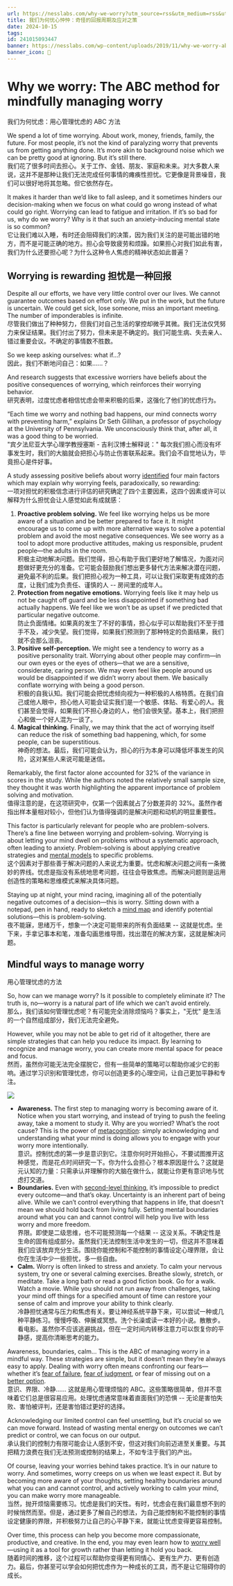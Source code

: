 ```yaml
---
url: https://nesslabs.com/why-we-worry?utm_source=rss&utm_medium=rss&utm_campaign=why-we-worry
title: 我们为何忧心忡忡：奇怪的回报周期及应对之策
date: 2024-10-15
tags: 
id: 241015093447
banner: https://nesslabs.com/wp-content/uploads/2019/11/why-we-worry-abc-method.webp
banner_icon: 🔖
---
```

# Why we worry: The ABC method for mindfully managing worry  
我们为何忧虑：用心管理忧虑的 ABC 方法

We spend a lot of time worrying. About work, money, friends, family, the future. For most people, it’s not the kind of paralyzing worry that prevents us from getting anything done. It’s more akin to background noise which we can be pretty good at ignoring. But it’s still there.  
我们花了很多时间去担心。关于工作、金钱、朋友、家庭和未来。对大多数人来说，这并不是那种让我们无法完成任何事情的瘫痪性担忧。它更像是背景噪音，我们可以很好地将其忽略。但它依然存在。

It makes it harder than we’d like to fall asleep, and it sometimes hinders our decision-making when we focus on what could go wrong instead of what could go right. Worrying can lead to fatigue and irritation. If it’s so bad for us, why do we worry? Why is it that such an anxiety-inducing mental state is so common?  
它让我们难以入睡，有时还会阻碍我们的决策，因为我们关注的是可能出错的地方，而不是可能正确的地方。担心会导致疲劳和烦躁。如果担心对我们如此有害，我们为什么还要担心呢？为什么这种令人焦虑的精神状态如此普遍？

## Worrying is rewarding 担忧是一种回报

Despite all our efforts, we have very little control over our lives. We cannot guarantee outcomes based on effort only. We put in the work, but the future is uncertain. We could get sick, lose someone, miss an important meeting. The number of imponderables is infinite.  
尽管我们做出了种种努力，但我们对自己生活的掌控却微乎其微。我们无法仅凭努力来保证结果。我们付出了努力，但未来是不确定的。我们可能生病、失去亲人、错过重要会议。不确定的事情数不胜数。

So we keep asking ourselves: what if…?  
因此，我们不断地问自己：如果......？

And research suggests that excessive worriers have beliefs about the positive consequences of worrying, which reinforces their worrying behavior.  
研究表明，过度忧虑者相信忧虑会带来积极的后果，这强化了他们的忧虑行为。

“Each time we worry and nothing bad happens, our mind connects worry with preventing harm,” explains Dr Seth Gillihan, a professor of psychology at the University of Pennsylvania. We unconsciously think that, after all, it was a good thing to be worried.  
"宾夕法尼亚大学心理学教授塞斯 - 吉利汉博士解释说：" 每次我们担心而没有坏事发生时，我们的大脑就会把担心与防止伤害联系起来。我们会不自觉地认为，毕竟担心是件好事。

A study assessing positive beliefs about worry [identified](https://www.sciencedirect.com/science/article/abs/pii/S0191886903003696) four main factors which may explain why worrying feels, paradoxically, so rewarding:  
一项对担忧的积极信念进行评估的研究确定了四个主要因素，这四个因素或许可以解释为什么担忧会让人感觉如此有成就感：

1.  **Proactive problem solving.** We feel like worrying helps us be more aware of a situation and be better prepared to face it. It might encourage us to come up with more alternative ways to solve a potential problem and avoid the most negative consequences. We see worry as a tool to adopt more productive attitudes, making us responsible, prudent people—the adults in the room.  
    积极主动地解决问题。我们觉得，担心有助于我们更好地了解情况，为面对问题做好更充分的准备。它可能会鼓励我们想出更多替代方法来解决潜在问题，避免最不利的后果。我们把担心视为一种工具，可以让我们采取更有成效的态度，让我们成为负责任、谨慎的人 -- 房间里的成年人。
2.  **Protection from negative emotions.** Worrying feels like it may help us not be caught off guard and be less disappointed if something bad actually happens. We feel like we won’t be as upset if we predicted that particular negative outcome.  
    防止负面情绪。如果真的发生了不好的事情，担心似乎可以帮助我们不至于措手不及，减少失望。我们觉得，如果我们预测到了那种特定的负面结果，我们就不会那么沮丧。
3.  **Positive self-perception.** We might see a tendency to worry as a positive personality trait. Worrying about other people may confirm—in our own eyes or the eyes of others—that we are a sensitive, considerate, caring person. We may even feel like people around us would be disappointed if we didn’t worry about them. We basically conflate worrying with being a good person.  
    积极的自我认知。我们可能会把忧虑倾向视为一种积极的人格特质。在我们自己或他人眼中，担心他人可能会证实我们是一个敏感、体贴、有爱心的人。我们甚至会觉得，如果我们不担心身边的人，他们会很失望。基本上，我们把担心和做一个好人混为一谈了。
4.  **Magical thinking.** Finally, we may think that the act of worrying itself can reduce the risk of something bad happening, which, for some people, can be superstitious.  
    神奇的想法。最后，我们可能会认为，担心的行为本身可以降低坏事发生的风险，这对某些人来说可能是迷信。

Remarkably, the first factor alone accounted for 32% of the variance in scores in the study. While the authors noted the relatively small sample size, they thought it was worth highlighting the apparent importance of problem solving and motivation.  
值得注意的是，在这项研究中，仅第一个因素就占了分数差异的 32%。虽然作者指出样本量相对较小，但他们认为值得强调的是解决问题和动机的明显重要性。

This factor is particularly relevant for people who are problem-solvers. There’s a fine line between worrying and problem-solving. Worrying is about letting your mind dwell on problems without a systematic approach, often leading to anxiety. Problem-solving is about applying creative strategies and [mental models](https://nesslabs.com/mental-models) to specific problems.  
这个因素对于那些善于解决问题的人来说尤为重要。忧虑和解决问题之间有一条微妙的界线。忧虑是指没有系统地思考问题，往往会导致焦虑。而解决问题则是运用创造性的策略和思维模式来解决具体问题。

Staying up at night, your mind racing, imagining all of the potentially negative outcomes of a decision—this is worry. Sitting down with a notepad, pen in hand, ready to sketch a [mind map](https://nesslabs.com/mind-mapping) and identify potential solutions—this is problem-solving.  
夜不能寐，思绪万千，想象一个决定可能带来的所有负面结果 -- 这就是忧虑。坐下来，手拿记事本和笔，准备勾画思维导图，找出潜在的解决方案，这就是解决问题。

## Mindful ways to manage worry  
用心管理忧虑的方法

So, how can we manage worry? Is it possible to completely eliminate it? The truth is, no—worry is a natural part of life which we can’t avoid entirely.  
那么，我们该如何管理忧虑呢？有可能完全消除烦恼吗？事实上，"无忧" 是生活的一个自然组成部分，我们无法完全避免。

However, while you may not be able to get rid of it altogether, there are simple strategies that can help you reduce its impact. By learning to recognize and manage worry, you can create more mental space for peace and focus.  
然而，虽然你可能无法完全摆脱它，但有一些简单的策略可以帮助你减少它的影响。通过学习识别和管理忧虑，你可以创造更多的心理空间，让自己更加平静和专注。

![](https://nesslabs.com/wp-content/uploads/2019/11/why-we-worry-abc-method-1024x576.png)

*   **Awareness.** The first step to managing worry is becoming aware of it. Notice when you start worrying, and instead of trying to push the feeling away, take a moment to study it. Why are you worried? What’s the root cause? This is the power of [metacognition](https://nesslabs.com/metacognition): simply acknowledging and understanding what your mind is doing allows you to engage with your worry more intentionally.  
    意识。控制忧虑的第一步是意识到它。注意你何时开始担心，不要试图推开这种感觉，而是花点时间研究一下。你为什么会担心？根本原因是什么？这就是元认知的力量：只需承认并理解你的大脑在做什么，就能让你更有意识地与忧虑打交道。
*   **Boundaries.** Even with [second-level thinking](https://nesslabs.com/second-level-thinking), it’s impossible to predict every outcome—and that’s okay. Uncertainty is an inherent part of being alive. While we can’t control everything that happens in life, that doesn’t mean we should hold back from living fully. Setting mental boundaries around what you can and cannot control will help you live with less worry and more freedom.  
    界限。即使是二级思维，也不可能预测每一个结果 -- 这没关系。不确定性是生命的固有组成部分。虽然我们无法控制生活中发生的一切，但这并不意味着我们应该放弃充分生活。围绕你能控制和不能控制的事情设定心理界限，会让你在生活中少一些担忧，多一些自由。
*   **Calm.** Worry is often linked to stress and anxiety. To calm your nervous system, try one or several calming exercises. Breathe slowly, stretch, or meditate. Take a long bath or read a good fiction book. Go for a walk. Watch a movie. While you should not run away from challenges, taking your mind off things for a specified amount of time can restore your sense of calm and improve your ability to think clearly.  
    冷静担忧通常与压力和焦虑有关。要让神经系统平静下来，可以尝试一种或几种平静练习。慢慢呼吸、伸展或冥想。洗个长澡或读一本好的小说。散散步。看电影。虽然你不应该逃避挑战，但在一定时间内转移注意力可以恢复你的平静感，提高你清晰思考的能力。

Awareness, boundaries, calm… This is the ABC of managing worry in a mindful way. These strategies are simple, but it doesn’t mean they’re always easy to apply. Dealing with worry often means confronting our fears—whether it’s [fear of failure](https://nesslabs.com/fear-of-failure), [fear of judgment](https://nesslabs.com/fear-of-judgement), or fear of missing out on a [better option](https://nesslabs.com/fobo).  
意识、界限、冷静...... 这就是用心管理烦恼的 ABC。这些策略很简单，但并不意味着它们总是很容易应用。处理忧虑通常意味着直面我们的恐惧 -- 无论是害怕失败、害怕被评判，还是害怕错过更好的选择。

Acknowledging our limited control can feel unsettling, but it’s crucial so we can move forward. Instead of wasting mental energy on outcomes we can’t predict or control, we can focus on our output.  
承认我们的控制力有限可能会让人感到不安，但这对我们向前迈进至关重要。与其把精力浪费在我们无法预测或控制的结果上，不如专注于我们的产出。

Of course, leaving your worries behind takes practice. It’s in our nature to worry. And sometimes, worry creeps on us when we least expect it. But by becoming more aware of your thoughts, setting healthy boundaries around what you can and cannot control, and actively working to calm your mind, you can make worry more manageable.  
当然，抛开烦恼需要练习。忧虑是我们的天性。有时，忧虑会在我们最意想不到的时候悄然而至。但是，通过更多了解自己的想法，为自己能控制和不能控制的事情设定健康的界限，并积极努力让自己的心平静下来，就能让忧虑变得更容易控制。

Over time, this process can help you become more compassionate, productive, and creative. In the end, you may even learn how to [worry well](https://nesslabs.com/worrying-well)—using it as a tool for growth rather than letting it hold you back.  
随着时间的推移，这个过程可以帮助你变得更有同情心、更有生产力、更有创造力。最后，你甚至可以学会如何把忧虑作为一种成长的工具，而不是让它阻碍你的成长。